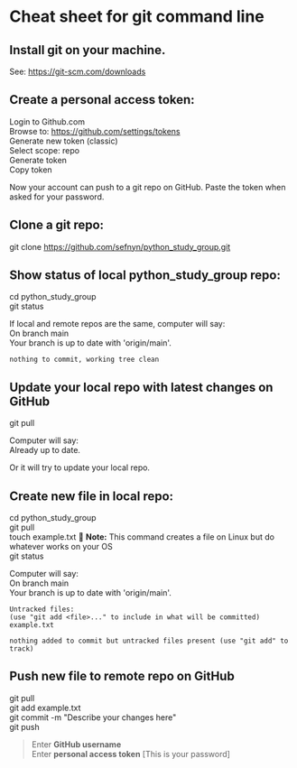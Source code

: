 # Cheat sheet for git command line


## Install git on your machine.
See:  <https://git-scm.com/downloads>


## Create a personal access token:
  Login to Github.com  
  Browse to: <https://github.com/settings/tokens>  
  Generate new token (classic)  
  Select scope:  repo  
  Generate token  
  Copy token  

Now your account can push to a git repo on GitHub.  Paste the token when asked for your password.



## Clone a git repo:
  git clone https://github.com/sefnyn/python_study_group.git


## Show status of local python_study_group repo:
  cd python_study_group  
  git status 

  If local and remote repos are the same, computer will say:  
    On branch main  
    Your branch is up to date with 'origin/main'.

    nothing to commit, working tree clean


## Update your local repo with latest changes on GitHub
  git pull

  Computer will say:  
    Already up to date.

  Or it will try to update your local repo.  


## Create new file in local repo:
  cd python_study_group  
  git pull  
  touch example.txt :memo: **Note:** This command creates a file on Linux but do whatever works on your OS  
  git status  

  Computer will say:  
    On branch main  
    Your branch is up to date with 'origin/main'.  

    Untracked files:  
    (use "git add <file>..." to include in what will be committed)  
  	example.txt  

    nothing added to commit but untracked files present (use "git add" to track)

## Push new file to remote repo on GitHub

  git pull  
  git add example.txt  
  git commit -m "Describe your changes here"  
  git push  
>Enter **GitHub username**  
>Enter **personal access token**  [This is your password]  

